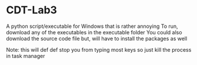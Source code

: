 # CDT-Lab3
A python script/executable for Windows that is rather annoying
To run, download any of the executables in the executable folder
You could also download the source code file but, will have to install the packages as well

Note: this will def def stop you from typing most keys so just kill the process in task manager
